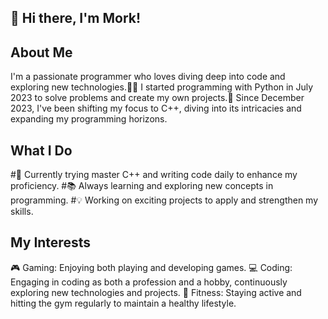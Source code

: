 ## **👋 Hi there, I'm Mork!**

## **About Me**
I'm a passionate programmer who loves diving deep into code and exploring new technologies.👨‍💻 I started programming with Python in July 2023 to solve problems and create my own projects.🐍 Since December 2023, I've been shifting my focus to C++, diving into its intricacies and expanding my programming horizons.

## **What I Do**
#🌟 Currently trying master C++ and writing code daily to enhance my proficiency.
#📚 Always learning and exploring new concepts in programming.
#💡 Working on exciting projects to apply and strengthen my skills.

## **My Interests**
🎮 Gaming: Enjoying both playing and developing games.
💻 Coding: Engaging in coding as both a profession and a hobby, continuously exploring new technologies and projects.
💪 Fitness: Staying active and hitting the gym regularly to maintain a healthy lifestyle.
